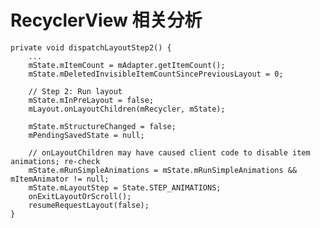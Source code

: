 # RecyclerView 相关分析

    private void dispatchLayoutStep2() {
        ...
        mState.mItemCount = mAdapter.getItemCount();
        mState.mDeletedInvisibleItemCountSincePreviousLayout = 0;

        // Step 2: Run layout
        mState.mInPreLayout = false;
        mLayout.onLayoutChildren(mRecycler, mState);

        mState.mStructureChanged = false;
        mPendingSavedState = null;

        // onLayoutChildren may have caused client code to disable item animations; re-check
        mState.mRunSimpleAnimations = mState.mRunSimpleAnimations && mItemAnimator != null;
        mState.mLayoutStep = State.STEP_ANIMATIONS;
        onExitLayoutOrScroll();
        resumeRequestLayout(false);
    }
